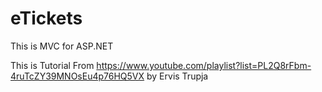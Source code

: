 # eTickets
This is MVC for ASP.NET

This is Tutorial From https://www.youtube.com/playlist?list=PL2Q8rFbm-4ruTcZY39MNOsEu4p76HQ5VX by Ervis Trupja

